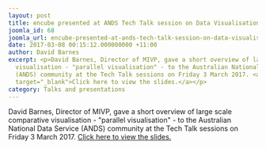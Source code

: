 ```yaml
---
layout: post
title: encube presented at ANDS Tech Talk session on Data Visualisation
joomla_id: 68
joomla_url: encube-presented-at-ands-tech-talk-session-on-data-visualisation
date: 2017-03-08 00:15:12.000000000 +11:00
author: David Barnes
excerpt: <p>David Barnes, Director of MIVP, gave a short overview of large scale comparative
  visualisation - "parallel visualisation" - to the Australian National Data Service
  (ANDS) community at the Tech Talk sessions on Friday 3 March 2017. <a href="https://www.meetup.com/monthlytechtalk/pages/22543566/Slides_from_March_2017_Talks_%28Data_Visualisation%29"
  target="_blank">Click here to view the slides.</a></p>
category: Talks and presentations
---
```

<p>David Barnes, Director of MIVP, gave a short overview of large scale comparative visualisation - "parallel visualisation" - to the Australian National Data Service (ANDS) community at the Tech Talk sessions on Friday 3 March 2017. <a href="https://www.meetup.com/monthlytechtalk/pages/22543566/Slides_from_March_2017_Talks_%28Data_Visualisation%29" target="_blank">Click here to view the slides.</a></p>
